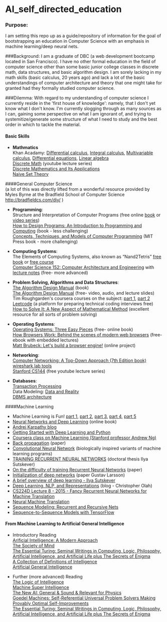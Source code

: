# AI_self_directed_education

### Purpose:
I am setting this repo up as a guide/repository of information for the goal of bootstrapping an education in Computer Science with an emphasis in machine learning/deep neural nets.

###Background:
I am a graduate of DBC (a web development bootcamp located in San Francisco).  I have no other formal education in the field of computer science other than some basic junior college classes in discrete math, data structures, and basic algorithm design.  I am sorely lacking in my math skills (basic calculus, 20 years ago) and lack a lot of the basic understandings of computer architecture and theory that one might take for granted had they formally studied computer science.

###Dilemma:
With regard to my understanding of computer science I currently reside in the 'first house of knowledge': namely, that I don't yet know what I don't know.  I'm currently slogging through as many sources as I can, gaining some perspective on what I am ignorant of, and trying to systemitize/generate some structure of what I need to study and the best order in which to tackle the material.

#### Basic Skills
-  **Mathmatics** <br>
Khan Acadamy: [Differential calculus](https://www.khanacademy.org/math/differential-calculus), [Integral calculus](https://www.khanacademy.org/math/integral-calculus), [Multivariable calculus](https://www.khanacademy.org/math/multivariable-calculus), [Differential equations](https://www.khanacademy.org/math/differential-equations), [Linear algebra](https://www.khanacademy.org/math/linear-algebra)<br>
[Discrete Math](https://www.youtube.com/playlist?list=PLkY44qP_j10oLuAVFKOBQxOgLTl8upE8y) (youtube lecture series)<br>
[Discrete Mathematics and Its Applications](https://www.amazon.ca/Discrete-Mathematics-Applications-Kenneth-Rosen/dp/0073383090/)<br>
[Naive Set Theory](https://www.amazon.com/Naive-Set-Theory-Paul-Halmos/dp/1781394660)<br>




####General Computer Science <br>
(a lot of this was directly lifted from a wonderful resource provided by Myles Byrne at the Bradfield School of Computer Science  http://bradfieldcs.com/diy/ )<br>

-  **Programming**:<br>
    Structure and Interpretation of Computer Programs (free online [book](https://mitpress.mit.edu/sicp/full-text/book/book.html) or [video series](http://ocw.mit.edu/courses/electrical-engineering-and-computer-science/6-001-structure-and-interpretation-of-computer-programs-spring-2005/video-lectures/))<br>
    [How to Design Programs: An Introduction to Programming and Computing](https://www.amazon.com/gp/product/0262062186?pldnSite=1) (book - less challenging)<br>
    [Concepts, Techniques, and Models of Computer Programming](https://www.amazon.com/gp/product/0262220695?pldnSite=1) (MIT Press book - more challenging)<br>



-  **Computing Systems**:<br>
The Elements of Computing Systems, also known as “Nand2Tetris”
[free book](http://www.nand2tetris.org/) or [free course](https://www.coursera.org/learn/build-a-computer) <br>
[Computer Science 152: Computer Architecture and Engineering](https://www.youtube.com/playlist?list=PLkFD6_40KJIwEiwQx1dACXwh-2Fuo32qr) with [lecture notes](http://www-inst.eecs.berkeley.edu/~cs152/sp16/) (free- more advanced)

-  **Problem Solving, Algorithms and Data Structures**:<br>
	[The Algorithm Design Manual](https://www.amazon.com/gp/product/1848000693?pldnSite=1) (book)<br>
  [The Algorithm Design Manual](http://www3.cs.stonybrook.edu/~algorith/video-lectures/) (free- video, audio, and lecture slides)<br>
	Tim Roughgarden's coursera courses on the subject: [part 1](https://www.coursera.org/learn/algorithm-design-analysis), [part 2](https://www.coursera.org/learn/algorithm-design-analysis-2)<br>
	[Leetcode](https://leetcode.com/) (a platform for preparing technical coding interviews free)<br>
	[How to Solve It: A New Aspect of Mathematical Method](https://www.amazon.com/gp/product/069116407X?pldnSite=1) (excellent resource for all sorts of problem solving)


- **Operating Systems**:<br>
	[Operating Systems: Three Easy Pieces](http://pages.cs.wisc.edu/~remzi/OSTEP/) (free- online book)<br>
	[How Browsers Work: Behind the scenes of modern web browsers](http://www.html5rocks.com/en/tutorials/internals/howbrowserswork/) (free- ebook with embedded lectures)<br>
	[Matt Brubeck: Let's build a browser engine!](https://limpet.net/mbrubeck/2014/08/08/toy-layout-engine-1.html) (online project)

-  **Networking**:<br>
	[Computer Networking: A Top-Down Approach (7th Edition book)](https://www.amazon.com/gp/product/0133594149?pldnSite=1)<br>
	[wireshark lab tools](http://www-net.cs.umass.edu/wireshark-labs/)<br>
	[Stanford CS144](https://www.youtube.com/watch?v=5Hk9JE5tcZk&list=PLx_Dnlrnkd6f3mtJgmoBk2ugbRsf3ZxkH) (free youtube lecture series)<br>

- **Databases**:<br>
	[Transaction Processing](https://www.amazon.com/Transaction-Processing-Concepts-Techniques-Management/dp/1558601902)<br>
	Data Modeling: [Data and Reality](https://www.amazon.com/Data-Reality-Perspective-Perceiving-Information/dp/1935504215)<br>
	[DBMS architecture](http://db.cs.berkeley.edu/papers/fntdb07-architecture.pdf)<br>


####Machine Learning <br>
-  Machine Learning is Fun! [part 1](https://medium.com/@ageitgey/machine-learning-is-fun-80ea3ec3c471#.8zlay6r8v), [part 2](https://medium.com/@ageitgey/machine-learning-is-fun-part-2-a26a10b68df3#.4b6ludv0y), [part 3](https://medium.com/@ageitgey/machine-learning-is-fun-part-3-deep-learning-and-convolutional-neural-networks-f40359318721#.2qs1po8xv), [part 4](https://medium.com/@ageitgey/machine-learning-is-fun-part-4-modern-face-recognition-with-deep-learning-c3cffc121d78#.cog0lnag9), [part 5](https://medium.com/@ageitgey/machine-learning-is-fun-part-5-language-translation-with-deep-learning-and-the-magic-of-sequences-2ace0acca0aa#.ojmx9uqz7)
-  [Neural Networks and Deep Learning](http://neuralnetworksanddeeplearning.com) (online book)<br>
-  [Andrej Karpathy blog](http://karpathy.github.io/2015/05/21/rnn-effectiveness/) <br>
-  [Getting Started with Deep Learning and Python](http://www.pyimagesearch.com/2014/09/22/getting-started-deep-learning-python/) <br>
-  [Coursera class on Machine Learning (Stanford professor Andrew Ng)](https://www.coursera.org/learn/machine-learning) <br>
-  [Back propagation](http://yann.lecun.com/exdb/publis/pdf/lecun-98b.pdf) (paper)  <br>
-  [Convolutional Neural Network](http://deeplearning.net/tutorial/lenet.html) (biologically inspired variants of machine learning programs) <br>
-  [TRAINING RECURRENT NEURAL NETWORKS](http://www.cs.utoronto.ca/~ilya/pubs/ilya_sutskever_phd_thesis.pdf) (doctoral thesis Ilya Sutskever)<br>
-  [On the difficulty of training Recurrent Neural Networks](http://arxiv.org/pdf/1211.5063v2.pdf) (paper)<br>
-  [Initialization of deep networks](http://deepdish.io/2015/02/24/network-initialization/) (paper Gustav Larsson)  <br>
-  [A brief overview of deep learning - Ilya Sutskever](http://yyue.blogspot.com/2015/01/a-brief-overview-of-deep-learning.html)
-  [Deep Learning, NLP, and Representations](https://christopherolah.wordpress.com/) (blog - Christopher Olah)  <br>
-  [CS224D Lecture 8 - 2015 - Fancy Recurrent Neural Networks for Machine Translation](https://www.youtube.com/watch?v=qGlmW2n4s1w)<br>
-  [Neural Machine Translation](http://cs224d.stanford.edu/lectures/CS224d-Lecture15.pdf)<br>
-  [Sequence Modeling: Recurrent and Recursive Nets](http://www.deeplearningbook.org/contents/rnn.html)<br>
-  [Sequence-to-Sequence Models with TensorFlow](https://www.tensorflow.org/versions/r0.10/tutorials/seq2seq/index.html)<br>


#### From Machine Learning to Artificial General Intelligence <br>
-  Introductory Reading <br>
[Arificial Intelligence: A Modern Approach](https://www.amazon.com/Artificial-Intelligence-Modern-Approach-Edition/dp/0136042597)<br>
[The Society of Mind](https://www.amazon.com/The-Society-Mind-Marvin-Minsky/dp/0671657135)<br>
[The Essential Turing: Seminal Writings in Computing, Logic, Philosophy, Artificial Intelligence, and Artificial Life plus The Secrets of Enigma](https://www.amazon.com/Essential-Turing-Philosophy-Artificial-Intelligence/dp/0198250800)<br>
[A Collection of Definitions of Intelligence](http://arxiv.org/abs/0706.3639)<br>
[Artificial General Intelligence](https://www.amazon.ca/Artificial-General-Intelligence-Ben-Goertzel/dp/354023733X)<br>

-  Further (more advanced) Reading <br>
[The Logic of Intelligence](http://cis-linux1.temple.edu/~pwang/Publication/logic_intelligence.pdf)<br>
[Machine Super Intelligence](http://www.vetta.org/documents/Machine_Super_Intelligence.pdf)<br>
[The New AI: General & Sound & Relevant for Physics](http://arxiv.org/abs/cs/0302012)<br>
[Goedel Machines: Self-Referential Universal Problem Solvers Making Provably Optimal Self-Improvements](http://arxiv.org/abs/cs/0309048)<br>
[The Essential Turing: Seminal Writings in Computing, Logic, Philosophy, Artificial Intelligence, and Artificial Life plus The Secrets of Enigma](https://www.amazon.com/Essential-Turing-Philosophy-Artificial-Intelligence/dp/0198250800)<br>







